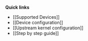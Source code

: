 **Quick links**
* [[Supported Devices]]
* [[Device configuration]]
* [[Upstream kernel configuration]]
* [[Step by step guide]]